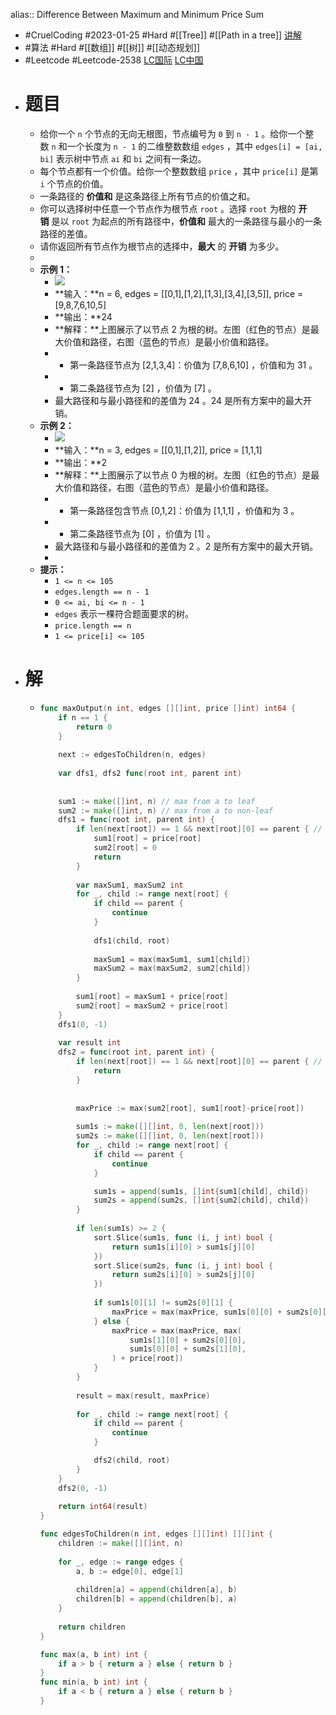 alias:: Difference Between Maximum and Minimum Price Sum

- #CruelCoding #2023-01-25 #Hard #[[Tree]] #[[Path in a tree]] [讲解](https://youtu.be/BS0JUzfQ98s)
- #算法 #Hard #[[数组]] #[[树]] #[[动态规划]]
- #Leetcode #Leetcode-2538 [LC国际](https://leetcode.com/problems/difference-between-maximum-and-minimum-price-sum/) [LC中国](https://leetcode.cn/problems/difference-between-maximum-and-minimum-price-sum/)
- # 题目
	- 给你一个 `n` 个节点的无向无根图，节点编号为 `0` 到 `n - 1` 。给你一个整数 `n` 和一个长度为 `n - 1` 的二维整数数组 `edges` ，其中 `edges[i] = [ai, bi]` 表示树中节点 `ai` 和 `bi` 之间有一条边。
	- 每个节点都有一个价值。给你一个整数数组 `price` ，其中 `price[i]` 是第 `i` 个节点的价值。
	- 一条路径的 **价值和** 是这条路径上所有节点的价值之和。
	- 你可以选择树中任意一个节点作为根节点 `root` 。选择 `root` 为根的 **开销** 是以 `root` 为起点的所有路径中，**价值和** 最大的一条路径与最小的一条路径的差值。
	- 请你返回所有节点作为根节点的选择中，**最大** 的 **开销** 为多少。
	-
	- **示例 1：**
		- ![](https://assets.leetcode.com/uploads/2022/12/01/example14.png)
		- **输入：**n = 6, edges = [[0,1],[1,2],[1,3],[3,4],[3,5]], price = [9,8,7,6,10,5]
		- **输出：**24
		- **解释：**上图展示了以节点 2 为根的树。左图（红色的节点）是最大价值和路径，右图（蓝色的节点）是最小价值和路径。
		- - 第一条路径节点为 [2,1,3,4]：价值为 [7,8,6,10] ，价值和为 31 。
		- - 第二条路径节点为 [2] ，价值为 [7] 。
		- 最大路径和与最小路径和的差值为 24 。24 是所有方案中的最大开销。
	- **示例 2：**
		- ![](https://assets.leetcode.com/uploads/2022/11/24/p1_example2.png)
		- **输入：**n = 3, edges = [[0,1],[1,2]], price = [1,1,1]
		- **输出：**2
		- **解释：**上图展示了以节点 0 为根的树。左图（红色的节点）是最大价值和路径，右图（蓝色的节点）是最小价值和路径。
		- - 第一条路径包含节点 [0,1,2]：价值为 [1,1,1] ，价值和为 3 。
		- - 第二条路径节点为 [0] ，价值为 [1] 。
		- 最大路径和与最小路径和的差值为 2 。2 是所有方案中的最大开销。
		-
	- **提示：**
		- `1 <= n <= 105`
		- `edges.length == n - 1`
		- `0 <= ai, bi <= n - 1`
		- `edges` 表示一棵符合题面要求的树。
		- `price.length == n`
		- `1 <= price[i] <= 105`
- # 解
	- ```go
	  func maxOutput(n int, edges [][]int, price []int) int64 {
	      if n == 1 {
	          return 0
	      }
	      
	      next := edgesToChildren(n, edges)
	      
	      var dfs1, dfs2 func(root int, parent int)
	      
	      
	      sum1 := make([]int, n) // max from a to leaf
	      sum2 := make([]int, n) // max from a to non-leaf
	      dfs1 = func(root int, parent int) {
	          if len(next[root]) == 1 && next[root][0] == parent { // leaf
	              sum1[root] = price[root]
	              sum2[root] = 0
	              return
	          }
	          
	          var maxSum1, maxSum2 int
	          for _, child := range next[root] {
	              if child == parent {
	                  continue
	              }
	              
	              dfs1(child, root)
	              
	              maxSum1 = max(maxSum1, sum1[child])
	              maxSum2 = max(maxSum2, sum2[child])
	          }
	          
	          sum1[root] = maxSum1 + price[root]
	          sum2[root] = maxSum2 + price[root]
	      }
	      dfs1(0, -1)
	      
	      var result int
	      dfs2 = func(root int, parent int) {
	          if len(next[root]) == 1 && next[root][0] == parent { // leaf
	              return
	          }
	          
	          
	          maxPrice := max(sum2[root], sum1[root]-price[root])
	          
	          sum1s := make([][]int, 0, len(next[root]))
	          sum2s := make([][]int, 0, len(next[root]))
	          for _, child := range next[root] {
	              if child == parent {
	                  continue
	              }
	  
	              sum1s = append(sum1s, []int{sum1[child], child})
	              sum2s = append(sum2s, []int{sum2[child], child})
	          }
	          
	          if len(sum1s) >= 2 {
	              sort.Slice(sum1s, func (i, j int) bool {
	                  return sum1s[i][0] > sum1s[j][0]
	              })
	              sort.Slice(sum2s, func (i, j int) bool {
	                  return sum2s[i][0] > sum2s[j][0]
	              })
	              
	              if sum1s[0][1] != sum2s[0][1] {
	                  maxPrice = max(maxPrice, sum1s[0][0] + sum2s[0][0] + price[root])
	              } else {
	                  maxPrice = max(maxPrice, max(
	                      sum1s[1][0] + sum2s[0][0],
	                      sum1s[0][0] + sum2s[1][0],
	                  ) + price[root])
	              }
	          }
	          
	          result = max(result, maxPrice)
	          
	          for _, child := range next[root] {
	              if child == parent {
	                  continue
	              }
	  
	              dfs2(child, root)
	          }
	      }
	      dfs2(0, -1)
	      
	      return int64(result)
	  }
	  
	  func edgesToChildren(n int, edges [][]int) [][]int {
	      children := make([][]int, n)
	      
	      for _, edge := range edges {
	          a, b := edge[0], edge[1]
	          
	          children[a] = append(children[a], b)
	          children[b] = append(children[b], a)
	      }
	      
	      return children
	  }
	  
	  func max(a, b int) int {
	      if a > b { return a } else { return b }
	  }
	  func min(a, b int) int {
	      if a < b { return a } else { return b }
	  }
	  ```